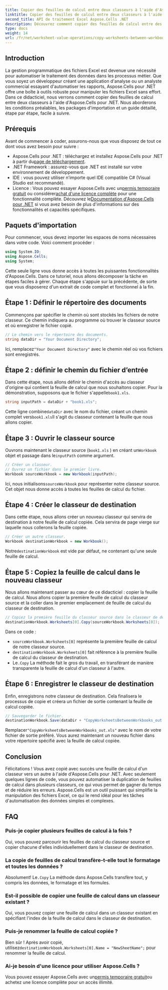 ```yaml
---
title: Copier des feuilles de calcul entre deux classeurs à l'aide d'Aspose.Cells
linktitle: Copier des feuilles de calcul entre deux classeurs à l'aide d'Aspose.Cells
second_title: API de traitement Excel Aspose.Cells .NET
description: Découvrez comment copier des feuilles de calcul entre des classeurs Excel à l'aide d'Aspose.Cells pour .NET dans ce didacticiel détaillé, étape par étape. Idéal pour automatiser les processus Excel.
type: docs
weight: 14
url: /fr/net/worksheet-value-operations/copy-worksheets-between-workbooks/
---
```

## Introduction
La gestion programmatique des fichiers Excel est devenue une nécessité pour automatiser le traitement des données dans les processus métier. Que vous soyez un développeur créant une application d'analyse ou un analyste commercial essayant d'automatiser les rapports, Aspose.Cells pour .NET offre une boîte à outils robuste pour manipuler les fichiers Excel sans effort. Dans ce didacticiel, nous verrons comment copier des feuilles de calcul entre deux classeurs à l'aide d'Aspose.Cells pour .NET. Nous aborderons les conditions préalables, les packages d'importation et un guide détaillé, étape par étape, facile à suivre.
## Prérequis
Avant de commencer à coder, assurons-nous que vous disposez de tout ce dont vous avez besoin pour suivre :
-  Aspose.Cells pour .NET : téléchargez et installez Aspose.Cells pour .NET à partir du[page de téléchargement](https://releases.aspose.com/cells/net/).
- .NET Framework : assurez-vous que .NET est installé sur votre environnement de développement.
- IDE : vous pouvez utiliser n’importe quel IDE compatible C# (Visual Studio est recommandé).
-  Licence : Vous pouvez essayer Aspose.Cells avec un[permis temporaire gratuit](https://purchase.aspose.com/temporary-license/) ou considérer[achat d'une licence complète](https://purchase.aspose.com/buy) pour une fonctionnalité complète.
 Découvrez le[Documentation d'Aspose.Cells pour .NET](https://reference.aspose.com/cells/net/) si vous avez besoin de plus d'informations sur des fonctionnalités et capacités spécifiques.
## Paquets d'importation
Pour commencer, vous devez importer les espaces de noms nécessaires dans votre code. Voici comment procéder :
```csharp
using System.IO;
using Aspose.Cells;
using System;
```
Cette seule ligne vous donne accès à toutes les puissantes fonctionnalités d'Aspose.Cells.
Dans ce tutoriel, nous allons décomposer la tâche en étapes faciles à gérer. Chaque étape s'appuie sur la précédente, de sorte que vous disposerez d'un extrait de code complet et fonctionnel à la fin.
## Étape 1 : Définir le répertoire des documents
Commençons par spécifier le chemin où sont stockés les fichiers de notre classeur. Ce chemin indiquera au programme où trouver le classeur source et où enregistrer le fichier copié.
```csharp
// Le chemin vers le répertoire des documents.
string dataDir = "Your Document Directory";
```
 Ici, remplacez`"Your Document Directory"` avec le chemin réel où vos fichiers sont enregistrés.
## Étape 2 : définir le chemin du fichier d’entrée
Dans cette étape, nous allons définir le chemin d'accès au classeur d'origine qui contient la feuille de calcul que nous souhaitons copier. Pour la démonstration, supposons que le fichier s'appelle`book1.xls`.
```csharp
string inputPath = dataDir + "book1.xls";
```
 Cette ligne combine`dataDir` avec le nom du fichier, créant un chemin complet vers`book1.xls`Il s'agit du classeur contenant la feuille que nous allons copier.
## Étape 3 : Ouvrir le classeur source
Ouvrons maintenant le classeur source (`book1.xls` ) en créant un`Workbook` objet et passage dans le`inputPath` comme argument.
```csharp
// Créer un classeur.
// Ouvrez un fichier dans le premier livre.
Workbook sourceWorkbook = new Workbook(inputPath);
```
 Ici, nous initialisons`sourceWorkbook` pour représenter notre classeur source. Cet objet nous donne accès à toutes les feuilles de calcul du fichier.
## Étape 4 : Créer le classeur de destination
Dans cette étape, nous allons créer un nouveau classeur qui servira de destination à notre feuille de calcul copiée. Cela servira de page vierge sur laquelle nous collerons la feuille copiée.
```csharp
// Créer un autre classeur.
Workbook destinationWorkbook = new Workbook();
```
 Notre`destinationWorkbook` est vide par défaut, ne contenant qu'une seule feuille de calcul.
## Étape 5 : Copiez la feuille de calcul dans le nouveau classeur
Nous allons maintenant passer au cœur de ce didacticiel : copier la feuille de calcul. Nous allons copier la première feuille de calcul du classeur source et la coller dans le premier emplacement de feuille de calcul du classeur de destination.
```csharp
// Copiez la première feuille du classeur source dans le classeur de destination.
destinationWorkbook.Worksheets[0].Copy(sourceWorkbook.Worksheets[0]);
```
Dans ce code :
- `sourceWorkbook.Worksheets[0]` représente la première feuille de calcul de notre classeur source.
- `destinationWorkbook.Worksheets[0]` fait référence à la première feuille de calcul du classeur de destination.
-  Le`.Copy` La méthode fait le gros du travail, en transférant de manière transparente la feuille de calcul d'un classeur à l'autre.
## Étape 6 : Enregistrer le classeur de destination
Enfin, enregistrons notre classeur de destination. Cela finalisera le processus de copie et créera un fichier de sortie contenant la feuille de calcul copiée.
```csharp
// Sauvegarder le fichier.
destinationWorkbook.Save(dataDir + "CopyWorksheetsBetweenWorkbooks_out.xls");
```
 Remplacer`"CopyWorksheetsBetweenWorkbooks_out.xls"` avec le nom de votre fichier de sortie préféré. Vous aurez maintenant un nouveau fichier dans votre répertoire spécifié avec la feuille de calcul copiée.

## Conclusion
Félicitations ! Vous avez copié avec succès une feuille de calcul d'un classeur vers un autre à l'aide d'Aspose.Cells pour .NET. Avec seulement quelques lignes de code, vous pouvez automatiser la duplication de feuilles de calcul dans plusieurs classeurs, ce qui vous permet de gagner du temps et de réduire les erreurs. Aspose.Cells est un outil puissant qui simplifie la manipulation des fichiers Excel, ce qui le rend idéal pour les tâches d'automatisation des données simples et complexes.
## FAQ
### Puis-je copier plusieurs feuilles de calcul à la fois ?  
Oui, vous pouvez parcourir les feuilles de calcul du classeur source et copier chacune d'elles individuellement dans le classeur de destination.
### La copie de feuilles de calcul transfère-t-elle tout le formatage et toutes les données ?  
 Absolument! Le`.Copy` La méthode dans Aspose.Cells transfère tout, y compris les données, le formatage et les formules.
### Est-il possible de copier une feuille de calcul dans un classeur existant ?  
Oui, vous pouvez copier une feuille de calcul dans un classeur existant en spécifiant l'index de la feuille de calcul dans le classeur de destination.
### Puis-je renommer la feuille de calcul copiée ?  
 Bien sûr ! Après avoir copié, utilisez`destinationWorkbook.Worksheets[0].Name = "NewSheetName";` pour renommer la feuille de calcul.
### Ai-je besoin d'une licence pour utiliser Aspose.Cells ?  
 Vous pouvez essayer Aspose.Cells avec un[permis temporaire gratuit](https://purchase.aspose.com/temporary-license/)ou achetez une licence complète pour un accès illimité.